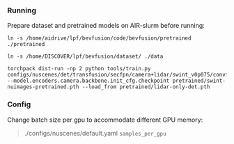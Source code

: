 ### Running

Prepare dataset and pretrained models on AIR-slurm before running:

```shell
ln -s /home/aidrive/lpf/bevfusion/code/bevfusion/pretrained ./pretrained

ln -s /home/DISCOVER/lpf/bevfusion/dataset/ ./data

torchpack dist-run -np 2 python tools/train.py configs/nuscenes/det/transfusion/secfpn/camera+lidar/swint_v0p075/convfuser.yaml --model.encoders.camera.backbone.init_cfg.checkpoint pretrained/swint-nuimages-pretrained.pth --load_from pretrained/lidar-only-det.pth
```

### Config

Change batch size per gpu to accommodate different GPU memory: 

>  ./configs/nuscenes/default.yaml   `samples_per_gpu`
